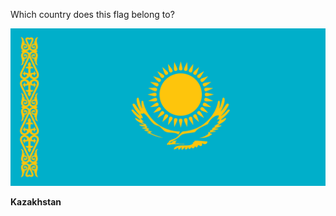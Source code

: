 Which country does this flag belong to?

![Flag of Kazakhstan](images/Flag_of_Kazakhstan.svg)
<!--question-->
**Kazakhstan**